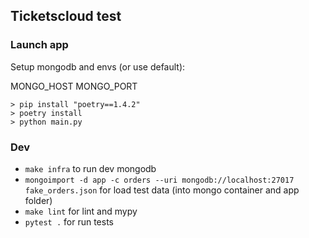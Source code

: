 ## Ticketscloud test

### Launch app

Setup mongodb and envs (or use default):

MONGO_HOST
MONGO_PORT

```shell
> pip install "poetry==1.4.2"
> poetry install
> python main.py
```

### Dev

- `make infra` to run dev mongodb
- `mongoimport -d app -c orders --uri mongodb://localhost:27017 fake_orders.json` for load test data (into mongo container and app folder)
- `make lint` for lint and mypy
- `pytest .` for run tests 
